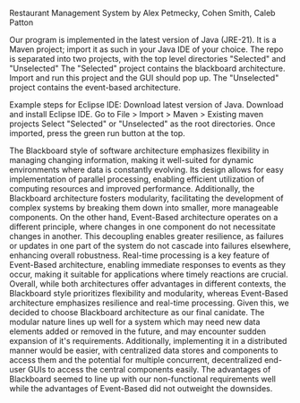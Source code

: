 Restaurant Management System 
by Alex Petmecky, Cohen Smith, Caleb Patton

Our program is implemented in the latest version of Java (JRE-21). It is a Maven project; import it as such in your Java IDE of your choice.
The repo is separated into two projects, with the top level directories "Selected" and "Unselected"
The "Selected" project contains the blackboard architecture. Import and run this project and the GUI should pop up.
The "Unselected" project contains the event-based architecture.

Example steps for Eclipse IDE:
Download latest version of Java.
Download and install Eclipse IDE.
Go to File > Import > Maven > Existing maven projects 
Select "Selected" or "Unselected" as the root directories.
Once imported, press the green run button at the top.

The Blackboard style of software architecture emphasizes flexibility in managing changing information, making it well-suited for dynamic environments where data is constantly evolving. Its design allows for easy implementation of parallel processing, enabling efficient utilization of computing resources and improved performance. Additionally, the Blackboard architecture fosters modularity, facilitating the development of complex systems by breaking them down into smaller, more manageable components. On the other hand, Event-Based architecture operates on a different principle, where changes in one component do not necessitate changes in another. This decoupling enables greater resilience, as failures or updates in one part of the system do not cascade into failures elsewhere, enhancing overall robustness. Real-time processing is a key feature of Event-Based architecture, enabling immediate responses to events as they occur, making it suitable for applications where timely reactions are crucial. Overall, while both architectures offer advantages in different contexts, the Blackboard style prioritizes flexibility and modularity, whereas Event-Based architecture emphasizes resilience and real-time processing.
Given this, we decided to choose Blackboard architecture as our final canidate. The modular nature lines up well for a system which may need new data elements added or removed in the future, and may encounter sudden expansion of it's requirements. Additionally, implementing it in a distributed manner would be easier, with centralized data stores and components to access them and the potential for multiple concurrent, decentralized end-user GUIs to access the central components easily. The advantages of Blackboard seemed to line up with our non-functional requirements well while the advantages of Event-Based did not outweight the downsides.
